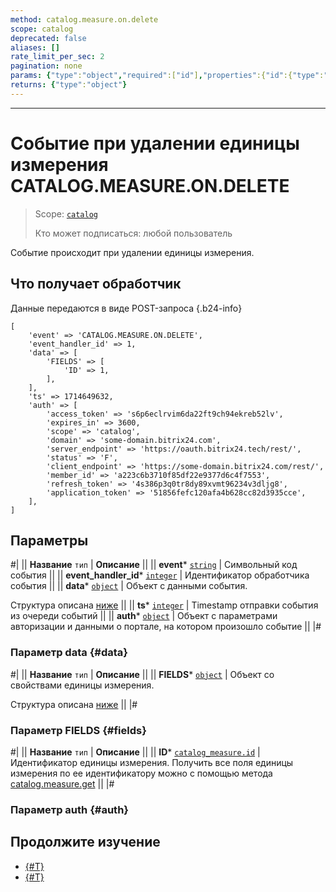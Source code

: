 ```yaml
---
method: catalog.measure.on.delete
scope: catalog
deprecated: false
aliases: []
rate_limit_per_sec: 2
pagination: none
params: {"type":"object","required":["id"],"properties":{"id":{"type":"integer"}}}
returns: {"type":"object"}
---
```



---

# Событие при удалении единицы измерения CATALOG.MEASURE.ON.DELETE

> Scope: [`catalog`](../../../scopes/permissions.md)
>
> Кто может подписаться: любой пользователь

Событие происходит при удалении единицы измерения.

## Что получает обработчик

Данные передаются в виде POST-запроса {.b24-info}

```
[
    'event' => 'CATALOG.MEASURE.ON.DELETE',    
    'event_handler_id' => 1,
    'data' => [
        'FIELDS' => [
            'ID' => 1,
        ],
    ],
    'ts' => 1714649632,
    'auth' => [
        'access_token' => 's6p6eclrvim6da22ft9ch94ekreb52lv',
        'expires_in' => 3600,
        'scope' => 'catalog',
        'domain' => 'some-domain.bitrix24.com',
        'server_endpoint' => 'https://oauth.bitrix24.tech/rest/',
        'status' => 'F',
        'client_endpoint' => 'https://some-domain.bitrix24.com/rest/',
        'member_id' => 'a223c6b3710f85df22e9377d6c4f7553',
        'refresh_token' => '4s386p3q0tr8dy89xvmt96234v3dljg8',
        'application_token' => '51856fefc120afa4b628cc82d3935cce',
    ],
]
```

## Параметры



#|
|| **Название**
`тип` | **Описание** ||
|| **event***
[`string`](../../data-types.md) | Символьный код события ||
|| **event_handler_id***
[`integer`](../../data-types.md) | Идентификатор обработчика события ||
|| **data***
[`object`](../../data-types.md) | Объект с данными события.

Структура описана [ниже](#data) ||
|| **ts***
[`integer`](../../data-types.md) | Timestamp отправки события из очереди событий ||
|| **auth***
[`object`](../../data-types.md) | Объект с параметрами авторизации и данными о портале, на котором произошло событие ||
|#

### Параметр data {#data}



#|
|| **Название**
`тип` | **Описание** ||
|| **FIELDS***
[`object`](../../data-types.md) | Объект со свойствами единицы измерения.

Структура описана [ниже](#fields) ||
|#

### Параметр FIELDS {#fields}



#|
|| **Название**
`тип` | **Описание** ||
|| **ID***
[`catalog_measure.id`](../../data-types.md#catalog_measure) | Идентификатор единицы измерения. Получить все поля единицы измерения по ее идентификатору можно с помощью метода [catalog.measure.get](../catalog-measure-get.md) ||
|#

### Параметр auth {#auth}



## Продолжите изучение

- [{#T}](./catalog-measure-on-add.md)
- [{#T}](./catalog-measure-on-update.md)
